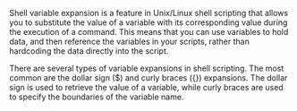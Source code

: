 Shell variable expansion is a feature in Unix/Linux shell scripting that allows you to substitute the value of a variable with its corresponding value during the execution of a command. This means that you can use variables to hold data, and then reference the variables in your scripts, rather than hardcoding the data directly into the script.

There are several types of variable expansions in shell scripting. The most common are the dollar sign ($) and curly braces ({}) expansions. The dollar sign is used to retrieve the value of a variable, while curly braces are used to specify the boundaries of the variable name.
